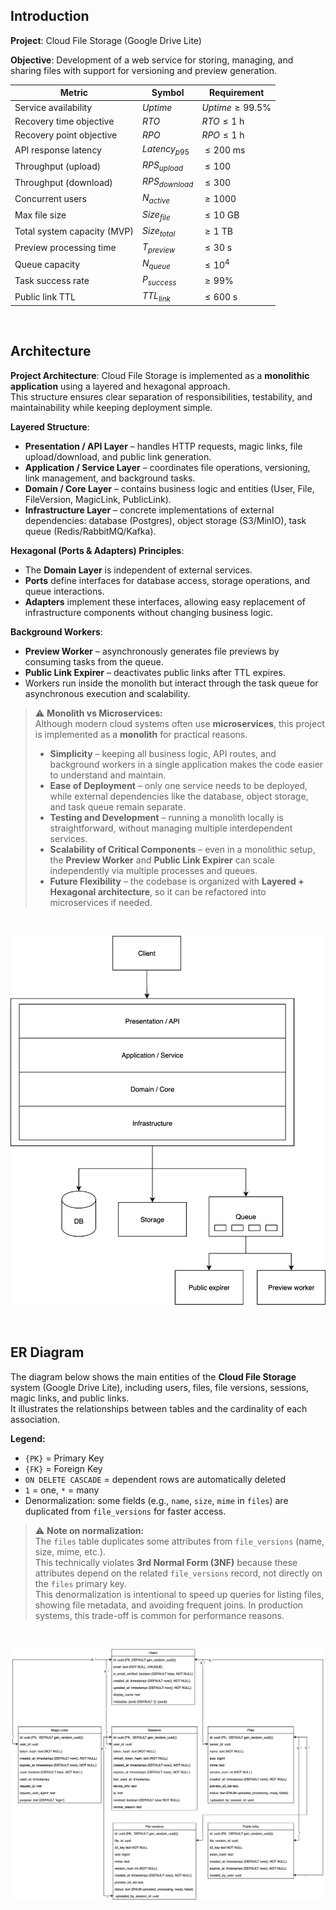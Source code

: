 ## Introduction

**Project**: Cloud File Storage (Google Drive Lite)

**Objective**: Development of a web service for storing, managing, and sharing files with support for versioning and preview generation.

| Metric                      | Symbol           | Requirement            |
| --------------------------- | ---------------- | ---------------------- |
| Service availability        | $Uptime$         | $Uptime \geq 99.5\%$   |
| Recovery time objective     | $RTO$            | $RTO \leq 1 \text{ h}$ |
| Recovery point objective    | $RPO$            | $RPO \leq 1 \text{ h}$ |
| API response latency        | $Latency_{p95}$  | $\leq 200 \text{ ms}$  |
| Throughput (upload)         | $RPS_{upload}$   | $\leq 100$             |
| Throughput (download)       | $RPS_{download}$ | $\leq 300$             |
| Concurrent users            | $N_{active}$     | $\geq 1000$            |
| Max file size               | $Size_{file}$    | $\leq 10 \text{ GB}$   |
| Total system capacity (MVP) | $Size_{total}$   | $\geq 1 \text{ TB}$    |
| Preview processing time     | $T_{preview}$    | $\leq 30 \text{ s}$    |
| Queue capacity              | $N_{queue}$      | $\leq 10^{4}$          |
| Task success rate           | $P_{success}$    | $\geq 99\%$            |
| Public link TTL             | $TTL_{link}$     | $\leq 600 \text{ s}$   |

<p>&nbsp;</p>

## Architecture

**Project Architecture**: Cloud File Storage is implemented as a **monolithic application** using a layered and hexagonal approach.  
This structure ensures clear separation of responsibilities, testability, and maintainability while keeping deployment simple.

**Layered Structure**:
- **Presentation / API Layer** – handles HTTP requests, magic links, file upload/download, and public link generation.
- **Application / Service Layer** – coordinates file operations, versioning, link management, and background tasks.
- **Domain / Core Layer** – contains business logic and entities (User, File, FileVersion, MagicLink, PublicLink).
- **Infrastructure Layer** – concrete implementations of external dependencies: database (Postgres), object storage (S3/MinIO), task queue (Redis/RabbitMQ/Kafka).

**Hexagonal (Ports & Adapters) Principles**:
- The **Domain Layer** is independent of external services.
- **Ports** define interfaces for database access, storage operations, and queue interactions.
- **Adapters** implement these interfaces, allowing easy replacement of infrastructure components without changing business logic.

**Background Workers**:
- **Preview Worker** – asynchronously generates file previews by consuming tasks from the queue.
- **Public Link Expirer** – deactivates public links after TTL expires.
- Workers run inside the monolith but interact through the task queue for asynchronous execution and scalability.

> ⚠️ **Monolith vs Microservices:**  
> Although modern cloud systems often use **microservices**, this project is implemented as a **monolith** for practical reasons.  
> 
> - **Simplicity** – keeping all business logic, API routes, and background workers in a single application makes the code easier to understand and maintain.  
> - **Ease of Deployment** – only one service needs to be deployed, while external dependencies like the database, object storage, and task queue remain separate.  
> - **Testing and Development** – running a monolith locally is straightforward, without managing multiple interdependent services.  
> - **Scalability of Critical Components** – even in a monolithic setup, the **Preview Worker** and **Public Link Expirer** can scale independently via multiple processes and queues.  
> - **Future Flexibility** – the codebase is organized with **Layered + Hexagonal architecture**, so it can be refactored into microservices if needed.

<p>&nbsp;</p>

![Component Diagram](./architecture.svg)

<p>&nbsp;</p>

## ER Diagram

The diagram below shows the main entities of the **Cloud File Storage** system (Google Drive Lite), including users, files, file versions, sessions, magic links, and public links.  
It illustrates the relationships between tables and the cardinality of each association.

**Legend:**
- `{PK}` = Primary Key  
- `{FK}` = Foreign Key  
- `ON DELETE CASCADE` = dependent rows are automatically deleted  
- `1` = one, `*` = many  
- Denormalization: some fields (e.g., `name`, `size`, `mime` in `files`) are duplicated from `file_versions` for faster access.

> ⚠️ **Note on normalization:**  
> The `files` table duplicates some attributes from `file_versions` (name, size, mime, etc.).  
> This technically violates **3rd Normal Form (3NF)** because these attributes depend on the related `file_versions` record, not directly on the `files` primary key.  
> This denormalization is intentional to speed up queries for listing files, showing file metadata, and avoiding frequent joins. In production systems, this trade-off is common for performance reasons.

<p>&nbsp;</p>

![ER Diagram](./models.svg)
